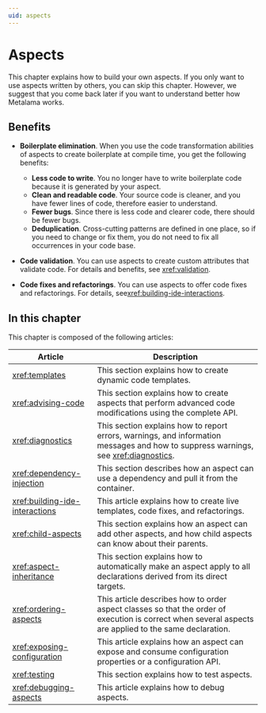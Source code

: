 ```yaml
---
uid: aspects
---
```


# Aspects

This chapter explains how to build your own aspects. If you only want to use aspects written by others, you can skip this chapter. However, we suggest that you come back later if you want to understand better how Metalama works.

## Benefits

* **Boilerplate elimination**. When you use the code transformation abilities of aspects to create boilerplate at compile time, you get the following benefits:

    * **Less code to write**. You no longer have to write boilerplate code because it is generated by your aspect.
    * **Clean and readable code**. Your source code is cleaner, and you have fewer lines of code, therefore easier to understand.
    * **Fewer bugs**. Since there is less code and clearer code, there should be fewer bugs.
    * **Deduplication**. Cross-cutting patterns are defined in one place, so if you need to change or fix them, you do not need to fix all occurrences in your code base.

* **Code validation**. You can use aspects to create custom attributes that validate code. For details and benefits, see <xref:validation>.
* **Code fixes and refactorings**. You can use aspects to offer code fixes and refactorings. For details, see<xref:building-ide-interactions>.

## In this chapter

This chapter is composed of the following articles:

| Article                       | Description                                                                                                                                            |
| ----------------------------- | ------------------------------------------------------------------------------------------------------------------------------------------------------
| <xref:templates>                    | This section explains how to create dynamic code templates.                                                                                            |
| <xref:advising-code>                | This section explains how to create aspects that perform advanced code modifications using the complete API.                                           |
| <xref:diagnostics>                  | This section explains how to report errors, warnings, and information messages and how to suppress warnings, see <xref:diagnostics>.                                                             |
| <xref:dependency-injection>         | This section describes how an aspect can use a dependency and pull it from the container.                                                             |
| <xref:building-ide-interactions> | This article explains how to create live templates, code fixes, and refactorings.                                                    |
| <xref:child-aspects>                | This section explains how an aspect can add other aspects, and how child aspects can know about their parents.          |
| <xref:aspect-inheritance>            | This section explains how to automatically make an aspect apply to all declarations derived from its direct targets.  |
| <xref:ordering-aspects>       | This article describes how to order aspect classes so that the order of execution is correct when several aspects are applied to the same declaration. |
| <xref:exposing-configuration>       | This article explains how an aspect can expose and consume configuration properties or a configuration API. |
| <xref:testing>                      | This section explains how to test aspects.                                                                                                             |
| <xref:debugging-aspects>            | This article explains how to debug aspects.                                                                                                            |

